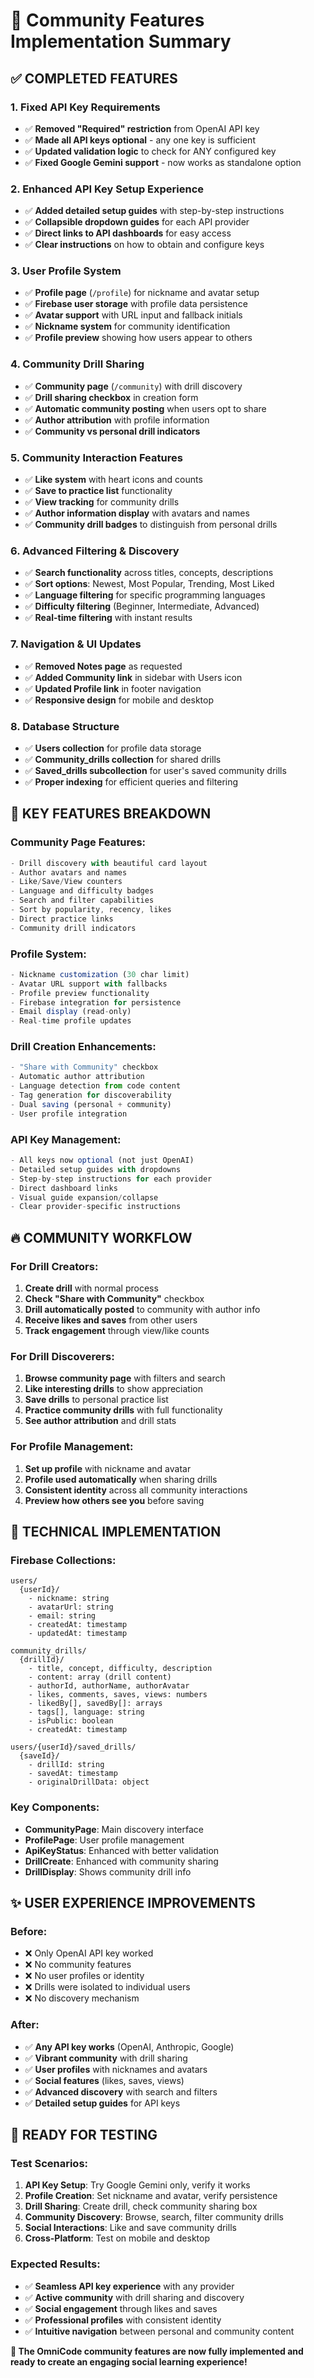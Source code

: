 # 🌟 Community Features Implementation Summary

## ✅ **COMPLETED FEATURES**

### **1. Fixed API Key Requirements** 
- ✅ **Removed "Required" restriction** from OpenAI API key
- ✅ **Made all API keys optional** - any one key is sufficient
- ✅ **Updated validation logic** to check for ANY configured key
- ✅ **Fixed Google Gemini support** - now works as standalone option

### **2. Enhanced API Key Setup Experience**
- ✅ **Added detailed setup guides** with step-by-step instructions
- ✅ **Collapsible dropdown guides** for each API provider
- ✅ **Direct links to API dashboards** for easy access
- ✅ **Clear instructions** on how to obtain and configure keys

### **3. User Profile System**
- ✅ **Profile page** (`/profile`) for nickname and avatar setup
- ✅ **Firebase user storage** with profile data persistence
- ✅ **Avatar support** with URL input and fallback initials
- ✅ **Nickname system** for community identification
- ✅ **Profile preview** showing how users appear to others

### **4. Community Drill Sharing**
- ✅ **Community page** (`/community`) with drill discovery
- ✅ **Drill sharing checkbox** in creation form
- ✅ **Automatic community posting** when users opt to share
- ✅ **Author attribution** with profile information
- ✅ **Community vs personal drill indicators**

### **5. Community Interaction Features**
- ✅ **Like system** with heart icons and counts
- ✅ **Save to practice list** functionality
- ✅ **View tracking** for community drills
- ✅ **Author information display** with avatars and names
- ✅ **Community drill badges** to distinguish from personal drills

### **6. Advanced Filtering & Discovery**
- ✅ **Search functionality** across titles, concepts, descriptions
- ✅ **Sort options**: Newest, Most Popular, Trending, Most Liked
- ✅ **Language filtering** for specific programming languages
- ✅ **Difficulty filtering** (Beginner, Intermediate, Advanced)
- ✅ **Real-time filtering** with instant results

### **7. Navigation & UI Updates**
- ✅ **Removed Notes page** as requested
- ✅ **Added Community link** in sidebar with Users icon
- ✅ **Updated Profile link** in footer navigation
- ✅ **Responsive design** for mobile and desktop

### **8. Database Structure**
- ✅ **Users collection** for profile data storage
- ✅ **Community_drills collection** for shared drills
- ✅ **Saved_drills subcollection** for user's saved community drills
- ✅ **Proper indexing** for efficient queries and filtering

## 🎯 **KEY FEATURES BREAKDOWN**

### **Community Page Features:**
```typescript
- Drill discovery with beautiful card layout
- Author avatars and names
- Like/Save/View counters
- Language and difficulty badges
- Search and filter capabilities
- Sort by popularity, recency, likes
- Direct practice links
- Community drill indicators
```

### **Profile System:**
```typescript
- Nickname customization (30 char limit)
- Avatar URL support with fallbacks
- Profile preview functionality
- Firebase integration for persistence
- Email display (read-only)
- Real-time profile updates
```

### **Drill Creation Enhancements:**
```typescript
- "Share with Community" checkbox
- Automatic author attribution
- Language detection from code content
- Tag generation for discoverability
- Dual saving (personal + community)
- User profile integration
```

### **API Key Management:**
```typescript
- All keys now optional (not just OpenAI)
- Detailed setup guides with dropdowns
- Step-by-step instructions for each provider
- Direct dashboard links
- Visual guide expansion/collapse
- Clear provider-specific instructions
```

## 🔥 **COMMUNITY WORKFLOW**

### **For Drill Creators:**
1. **Create drill** with normal process
2. **Check "Share with Community"** checkbox
3. **Drill automatically posted** to community with author info
4. **Receive likes and saves** from other users
5. **Track engagement** through view/like counts

### **For Drill Discoverers:**
1. **Browse community page** with filters and search
2. **Like interesting drills** to show appreciation
3. **Save drills** to personal practice list
4. **Practice community drills** with full functionality
5. **See author attribution** and drill stats

### **For Profile Management:**
1. **Set up profile** with nickname and avatar
2. **Profile used automatically** when sharing drills
3. **Consistent identity** across all community interactions
4. **Preview how others see you** before saving

## 🚀 **TECHNICAL IMPLEMENTATION**

### **Firebase Collections:**
```
users/
  {userId}/
    - nickname: string
    - avatarUrl: string
    - email: string
    - createdAt: timestamp
    - updatedAt: timestamp

community_drills/
  {drillId}/
    - title, concept, difficulty, description
    - content: array (drill content)
    - authorId, authorName, authorAvatar
    - likes, comments, saves, views: numbers
    - likedBy[], savedBy[]: arrays
    - tags[], language: string
    - isPublic: boolean
    - createdAt: timestamp

users/{userId}/saved_drills/
  {saveId}/
    - drillId: string
    - savedAt: timestamp
    - originalDrillData: object
```

### **Key Components:**
- **CommunityPage**: Main discovery interface
- **ProfilePage**: User profile management
- **ApiKeyStatus**: Enhanced with better validation
- **DrillCreate**: Enhanced with community sharing
- **DrillDisplay**: Shows community drill info

## ✨ **USER EXPERIENCE IMPROVEMENTS**

### **Before:**
- ❌ Only OpenAI API key worked
- ❌ No community features
- ❌ No user profiles or identity
- ❌ Drills were isolated to individual users
- ❌ No discovery mechanism

### **After:**
- ✅ **Any API key works** (OpenAI, Anthropic, Google)
- ✅ **Vibrant community** with drill sharing
- ✅ **User profiles** with nicknames and avatars
- ✅ **Social features** (likes, saves, views)
- ✅ **Advanced discovery** with search and filters
- ✅ **Detailed setup guides** for API keys

## 🎉 **READY FOR TESTING**

### **Test Scenarios:**
1. **API Key Setup**: Try Google Gemini only, verify it works
2. **Profile Creation**: Set nickname and avatar, verify persistence
3. **Drill Sharing**: Create drill, check community sharing box
4. **Community Discovery**: Browse, search, filter community drills
5. **Social Interactions**: Like and save community drills
6. **Cross-Platform**: Test on mobile and desktop

### **Expected Results:**
- ✅ **Seamless API key experience** with any provider
- ✅ **Active community** with drill sharing and discovery
- ✅ **Social engagement** through likes and saves
- ✅ **Professional profiles** with consistent identity
- ✅ **Intuitive navigation** between personal and community content

**🚀 The OmniCode community features are now fully implemented and ready to create an engaging social learning experience!**